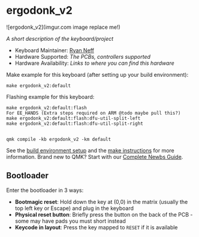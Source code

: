 # ergodonk_v2

![ergodonk_v2](imgur.com image replace me!)

*A short description of the keyboard/project*

* Keyboard Maintainer: [Ryan Neff](https://github.com/JellyTitan)
* Hardware Supported: *The PCBs, controllers supported*
* Hardware Availability: *Links to where you can find this hardware*

Make example for this keyboard (after setting up your build environment):

    make ergodonk_v2:default

Flashing example for this keyboard:

    make ergodonk_v2:default:flash
    For EE_HANDS (Extra steps required on ARM @todo maybe pull this?)
    make ergodonk_v2:default:flash:dfu-util-split-left
    make ergodonk_v2:default:flash:dfu-util-split-right


    qmk compile -kb ergodonk_v2 -km default

See the [build environment setup](https://docs.qmk.fm/#/getting_started_build_tools) and the [make instructions](https://docs.qmk.fm/#/getting_started_make_guide) for more information. Brand new to QMK? Start with our [Complete Newbs Guide](https://docs.qmk.fm/#/newbs).

## Bootloader

Enter the bootloader in 3 ways:

* **Bootmagic reset**: Hold down the key at (0,0) in the matrix (usually the top left key or Escape) and plug in the keyboard
* **Physical reset button**: Briefly press the button on the back of the PCB - some may have pads you must short instead
* **Keycode in layout**: Press the key mapped to `RESET` if it is available
